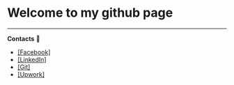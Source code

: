 Welcome to my github page
==================================================================================================================================

-------------



 **Contacts** :eyes:
  + [[Facebook]](https://www.facebook.com/konstantin.chalets/)
  + [[LinkedIn]](https://www.linkedin.com/in/kanstantsin-halets-b14878205/)
  + [[Git]](https://github.com/bykota)
  + [[Upwork]](https://www.upwork.com/freelancers/~013f8d67d6a7865153)
